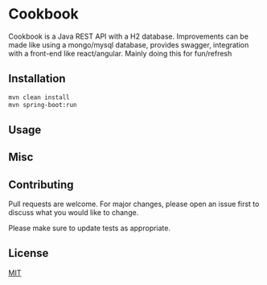 # Cookbook

Cookbook is a Java REST API with a H2 database. Improvements can be made like using a mongo/mysql database, provides swagger, integration with a front-end like react/angular. Mainly doing this for fun/refresh

## Installation

```bash
mvn clean install
mvn spring-boot:run
```

## Usage


## Misc


## Contributing
Pull requests are welcome. For major changes, please open an issue first to discuss what you would like to change.

Please make sure to update tests as appropriate.

## License
[MIT](https://choosealicense.com/licenses/mit/)
